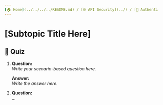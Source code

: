 ```yaml
---
[🏠 Home](../../../../README.md) / [🌐 API Security](../) / [🔎 Authentication & Authorization](./quiz.md)
---
```


# [Subtopic Title Here]

## 🧪 Quiz

1. **Question:**  
   _Write your scenario-based question here._

   **Answer:**  
   _Write the answer here._

2. **Question:**  
   _..._ 